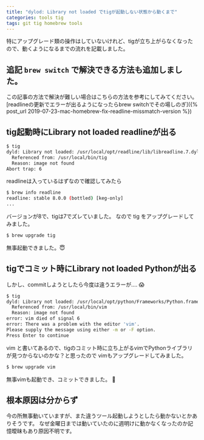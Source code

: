 ```yaml
---
title: "dylod: Library not loaded でtigが起動しない状態から動くまで"
categories: tools tig
tags: git tig homebrew tools
---
```


特にアップグレード類の操作はしていないけれど、tigが立ち上がらなくなったので、動くようになるまでの流れを記載しました。

## 追記 `brew switch` で解決できる方法も追加しました。
この記事の方法で解決が難しい場合はこちらの方法を参考にしてみてください。
[readlineの更新でエラーが出るようになったらbrew switchでその場しのぎ]({% post_url 2019-07-23-mac-homebrew-fix-readline-missmatch-version %})



## tig起動時にLibrary not loaded readlineが出る

```sh
$ tig
dyld: Library not loaded: /usr/local/opt/readline/lib/libreadline.7.dylib
  Referenced from: /usr/local/bin/tig
  Reason: image not found
Abort trap: 6
```

readlineは入っているはずなので確認してみたら

```sh
$ brew info readline
readline: stable 8.0.0 (bottled) [keg-only]
...
```
バージョンが8で、tigは7でズレていました。
なので tig をアップグレードしてみました。

```sh
$ brew upgrade tig
```

無事起動できました。😇

## tigでコミット時にLibrary not loaded Pythonが出る

しかし、commitしようとしたら今度は違うエラーが.... 😱

```sh
$ tig
dyld: Library not loaded: /usr/local/opt/python/Frameworks/Python.framework/Versions/3.6/Python
  Referenced from: /usr/local/bin/vim
  Reason: image not found
error: vim died of signal 6
error: There was a problem with the editor 'vim'.
Please supply the message using either -m or -F option.
Press Enter to continue
```

vim と書いてあるので、tigのコミット時に立ち上がるvimでPythonライブラリが見つからないのかな？と思ったので
vimもアップグレードしてみました。

```sh
$ brew upgrade vim
```

無事vimも起動でき、コミットできました。 🎉

## 根本原因は分からず

今の所無事動いていますが、また違うツール起動しようとしたら動かないとかありそうです。
なぜ金曜日までは動いていたのに週明けに動かなくなったのか記憶曖昧もあり原因不明です。
